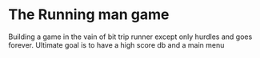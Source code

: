# The Running man game

Building a game in the vain of bit trip runner except only hurdles and goes forever.
Ultimate goal is to have a high score db and a main menu
